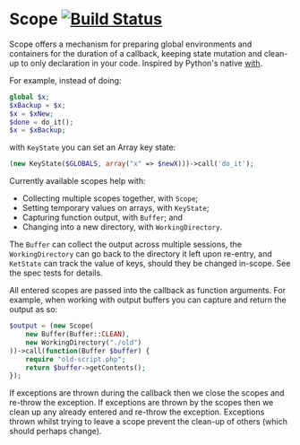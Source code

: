 # Scope [![Build Status](https://travis-ci.org/icio/scope.svg?branch=master)](https://travis-ci.org/icio/scope)

Scope offers a mechanism for preparing global environments and containers for the duration of a callback, keeping state mutation and clean-up to only declaration in your code. Inspired by Python's native [with](https://docs.python.org/2/reference/datamodel.html#with-statement-context-managers).

For example, instead of doing:

```php
global $x;
$xBackup = $x;
$x = $xNew;
$done = do_it();
$x = $xBackup;
```

with `KeyState` you can set an Array key state:

```php
(new KeyState($GLOBALS, array("x" => $newX)))->call('do_it');
```

Currently available scopes help with:

* Collecting multiple scopes together, with `Scope`;
* Setting temporary values on arrays, with `KeyState`;
* Capturing function output, with `Buffer`; and
* Changing into a new directory, with `WorkingDirectory`.

The `Buffer` can collect the output across multiple sessions, the `WorkingDirectory` can go back to the directory it left upon re-entry, and `KetState` can track the value of keys, should they be changed in-scope. See the spec tests for details.

All entered scopes are passed into the callback as function arguments. For example, when working with output buffers you can capture and return the output as so:

```php
$output = (new Scope(
    new Buffer(Buffer::CLEAN),
    new WorkingDirectory("./old")
))->call(function(Buffer $buffer) {
    require "old-script.php";
    return $buffer->getContents();
});
```

If exceptions are thrown during the callback then we close the scopes and re-throw the exception. If exceptions are thrown by the scopes then we clean up any already entered and re-throw the exception. Exceptions thrown whilst trying to leave a scope prevent the clean-up of others (which should perhaps change).
